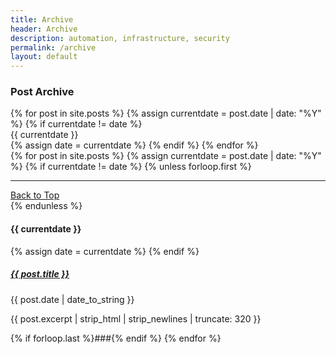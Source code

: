 ```yaml
---
title: Archive
header: Archive
description: automation, infrastructure, security
permalink: /archive
layout: default
---
```


### Post Archive

<div class="d-grid gap-3">
  {% for post in site.posts %}
  {% assign currentdate = post.date | date: "%Y" %}
  {% if currentdate != date %}
    <div class="p-2 bg-light border-bottom" id="y{{currentdate}}">{{ currentdate }}</div>
  {% assign date = currentdate %} 
  {% endif %}
  {% endfor %}
</div>

<div class="col-md-12">
{% for post in site.posts %}
  {% assign currentdate = post.date | date: "%Y" %}
  {% if currentdate != date %}
    {% unless forloop.first %}
    <hr/>
    <div class="d-flex justify-content-end fs-6"><a href="{{ page.url }}/#logo" class="text-uppercase fs-6 text-dark text-decoration-none">Back to Top</a></div>
    {% endunless %}
    <p class="mb-auto px-1"><h4>{{ currentdate }}</h4></p>
    {% assign date = currentdate %}
  {% endif %}
  <a href="{{ post.url }}" class="text-dark text-decoration-none mb-auto ps-1 pt-1"><h5>{{ post.title }}</h5></a>
  <p class="mb-auto px-1">{{ post.date | date_to_string }}</p>
  <p class="mb-auto px-1">{{ post.excerpt | strip_html | strip_newlines | truncate: 320 }}</p>
  {% if forloop.last %}###{% endif %}
{% endfor %}
</div>